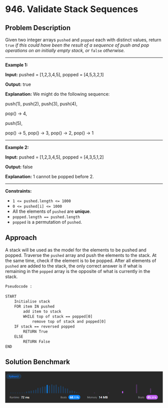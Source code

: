 # 946. Validate Stack Sequences

## Problem Description
Given two integer arrays  `pushed`  and  `popped`  each with distinct values, return  `true` _if this could have been the result of a sequence of push and pop operations on an initially empty stack, or_ `false` _otherwise._

---

**Example 1:**

**Input:** pushed = [1,2,3,4,5], popped = [4,5,3,2,1]

**Output:** true

**Explanation:** We might do the following sequence:

push(1), push(2), push(3), push(4),

pop() -> 4,

push(5),

pop() -> 5, pop() -> 3, pop() -> 2, pop() -> 1

---

**Example 2:**

**Input:** pushed = [1,2,3,4,5], popped = [4,3,5,1,2]

**Output:** false

**Explanation:** 1 cannot be popped before 2.
 
---

**Constraints:**
-   `1 <= pushed.length <= 1000`
-   `0 <= pushed[i] <= 1000`
-   All the elements of  `pushed`  are  **unique**.
-   `popped.length == pushed.length`
-   `popped`  is a permutation of  `pushed`.
  

## Approach

A stack will be used as the model for the elements to be pushed and popped. Traverse the `pushed` array and push the elements to the stack. At the same time, check if the element is to be popped. After all elements of `pushed` are added to the stack, the only correct answer is if what is remaining in the `popped` array is the opposite of what is currently in the stack.

```
Pseudocode :

START
	Initialise stack
	FOR item IN pushed
		add item to stack
		WHILE top of stack == popped[0]
			remove top of stack and popped[0]
	IF stack == reversed popped
		RETURN True
	ELSE
		RETURN False
END
```

## Solution Benchmark

![Python3 Solution](images/py_result.png  "Python3 Solution")
